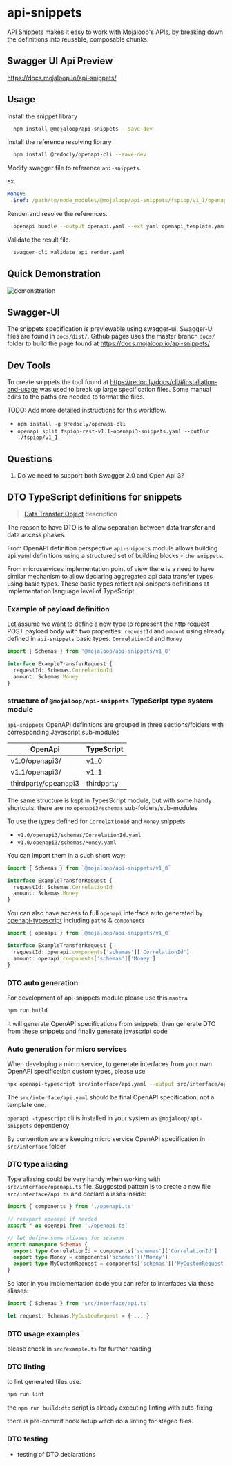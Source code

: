 # api-snippets

API Snippets makes it easy to work with Mojaloop's APIs, by breaking down the definitions into reusable, composable chunks.

## Swagger UI Api Preview

https://docs.mojaloop.io/api-snippets/

## Usage

Install the snippet library
```bash
  npm install @mojaloop/api-snippets --save-dev
```

Install the reference resolving library
```bash
  npm install @redocly/openapi-cli --save-dev
```

Modify swagger file to reference `api-snippets`.

ex.
```yaml
Money:
  $ref: /path/to/node_modules/@mojaloop/api-snippets/fspiop/v1_1/openapi3/components/schemas/Money.yaml
```

Render and resolve the references.
```bash
  openapi bundle --output openapi.yaml --ext yaml openapi_template.yaml
```

Validate the result file.
```bash
  swagger-cli validate api_render.yaml
```

## Quick Demonstration
![demonstration](./docs/demonstration.gif "Demonstration")

## Swagger-UI

The snippets specification is previewable using swagger-ui. Swagger-UI files
are found in `docs/dist/`. Github pages uses the master branch `docs/` folder
to build the page found at https://docs.mojaloop.io/api-snippets/

## Dev Tools

To create snippets the tool found at https://redoc.ly/docs/cli/#installation-and-usage
was used to break up large specification files. Some manual edits to the paths
are needed to format the files.

TODO: Add more detailed instructions for this workflow.
- `npm install -g @redocly/openapi-cli`
- `openapi split fspiop-rest-v1.1-openapi3-snippets.yaml --outDir ./fspiop/v1_1`

## Questions

1) Do we need to support both Swagger 2.0 and Open Api 3?

## DTO TypeScript definitions for snippets
> [Data Transfer Object](https://en.wikipedia.org/wiki/Data_transfer_object) description


The reason to have DTO is to allow separation between data transfer and data access phases.

From OpenAPI definition perspective `api-snippets` module allows building api.yaml definitions using a structured set of building blocks - `the snippets`.

From microservices implementation point of view there is a need to have similar mechanism to allow declaring aggregated api data transfer types using basic types. These basic types reflect api-snippets definitions at implementation language level of TypeScript

### Example of payload definition

Let assume we want to define a new type to represent the http request POST payload body with two properties: `requestId` and `amount` using already defined in `api-snippets` basic types: `CorrelationId` and `Money`


```typescript
import { Schemas } from '@mojaloop/api-snippets/v1_0'

interface ExampleTransferRequest {
  requestId: Schemas.CorrelationId
  amount: Schemas.Money
}
```

### structure of `@mojaloop/api-snippets` TypeScript type system module


`api-snippets` OpenAPI definitions are grouped in three sections/folders with corresponding Javascript sub-modules

| OpenApi                      | TypeScript            |
|------------------------------|-----------------------|
| v1.0/openapi3/               | v1_0                  |
| v1.1/openapi3/               | v1_1                  |
| thirdparty/opeanapi3         | thirdparty            |


The same structure is kept in TypesScript module, but with some handy shortcuts: there are no `openapi3/schemas` sub-folders/sub-modules

To use the types defined for `CorrelationId` and `Money` snippets
- `v1.0/openapi3/schemas/CorrelationId.yaml`
- `v1.0/openapi3/schemas/Money.yaml`

You can import them in a such short way:
```typescript
import { Schemas } from `@mojaloop/api-snippets/v1_0`

interface ExampleTransferRequest {
  requestId: Schemas.CorrelationId
  amount: Schemas.Money
}
```

You can also have access to full `openapi` interface auto generated by [openapi-typescript](https://www.npmjs.com/package/openapi-typescript) including `paths` & `components`
```typescript
import { openapi } from `@mojaloop/api-snippets/v1_0`

interface ExampleTransferRequest {
  requestId: openapi.components['schemas']['CorrelationId']
  amount: openapi.components['schemas']['Money']
}
```

### DTO auto generation

For development of api-snippets module please use this `mantra`
```bash
npm run build
```

It will generate OpenAPI specifications from snippets, then generate DTO from these snippets and finally generate javascript code

### Auto generation for micro services
When developing a micro service, to generate interfaces from your own OpenAPI specification custom types, please use
```bash
npx openapi-typescript src/interface/api.yaml --output src/interface/openapi.ts
```

The `src/interface/api.yaml` should be final OpenAPI specification, not a template one.

`openapi -typescript` cli is installed in your system as `@mojaloop/api-snippets` dependency

By convention we are keeping micro service OpenAPI specification in `src/interface` folder
### DTO type aliasing
Type aliasing could be very handy when working with `src/interface/openapi.ts` file. Suggested pattern is to create a new file `src/interface/api.ts` and declare aliases inside:

```typescript
import { components } from './openapi.ts'

// reexport openapi if needed
export * as openapi from './openapi.ts'

// let define some aliases for schemas
export namespace Schemas {
  export type CorrelationId = components['schemas']['CorrelationId']
  export type Money = components['schemas']['Money']
  export type MyCustomRequest = components['schemas']['MyCustomRequest']
}
```

So later in you implementation code you can refer to interfaces via these aliases:

```typescript
import { Schemas } from 'src/interface/api.ts'

let request: Schemas.MyCustomRequest = { ... }
```

### DTO usage examples
please check in `src/example.ts` for further reading

### DTO linting
to lint generated files use:
```bash
npm run lint
```

the `npm run build:dto` script is already executing linting with auto-fixing

there is pre-commit hook setup witch do a linting for staged files.
### DTO testing
- testing of DTO declarations
